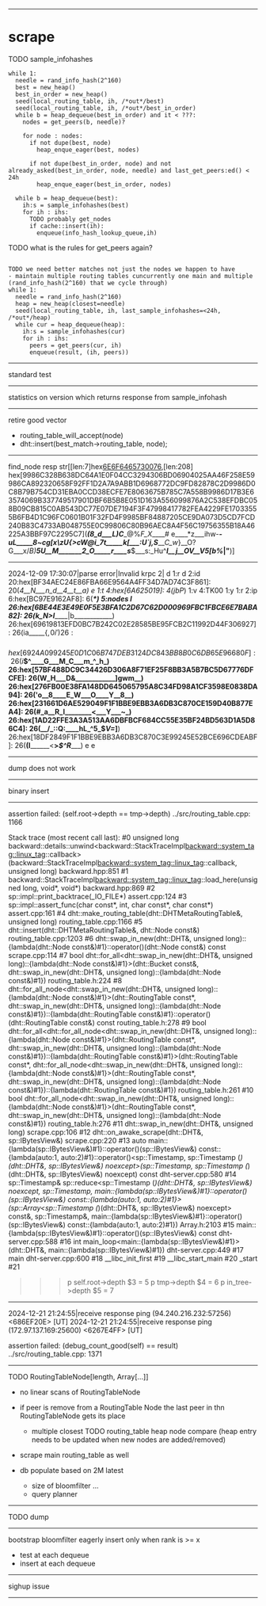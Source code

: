 -------------------------------------------------------------------------------
# scrape
TODO sample_infohashes

```
while 1:
  needle = rand_info_hash(2^160)
  best = new_heap()
  best_in_order = new_heap()
  seed(local_routing_table, ih, /*out*/best)
  seed(local_routing_table, ih, /*out*/best_in_order)
  while b = heap_dequeue(best_in_order) and it < ???:
    nodes = get_peers(b, needle)?

    for node : nodes:
      if not dupe(best, node)
        heap_enque_eager(best, nodes)

      if not dupe(best_in_order, node) and not already_asked(best_in_order, node, needle) and last_get_peers:ed() < 24h
        heap_enque_eager(best_in_order, nodes)

  while b = heap_dequeue(best):
    ih:s = sample_infohashes(best)
    for ih : ihs:
      TODO probably get_nodes
      if cache::insert(ih):
        enqueue(info_hash_lookup_queue,ih)

```

TODO what is the rules for get_peers again?
```

TODO we need better matches not just the nodes we happen to have
- maintain multiple routing tables cuncurrently one main and multiple (rand_info_hash(2^160) that we cycle through)
while 1:
  needle = rand_info_hash(2^160)
  heap = new_heap(closest=needle)
  seed(local_routing_table, ih, last_sample_infohashes=<24h, /*out*/heap)
  while cur = heap_dequeue(heap):
    ih:s = sample_infohashes(cur)
    for ih : ihs:
      peers = get_peers(cur, ih)
      enqueue(result, (ih, peers))
```

-------------------------------------------------------------------------------
standard test

-------------------------------------------------------------------------------
statistics on version which returns response from sample_infohash

---------------------------------------------------------------------
retire good vector
- routing_table_will_accept(node)
- dht::insert(best_match->routing_table, node);

-------------------------------------------------------------------------------
find_node resp str[[len:7]hex[6E6F6465730076](nodes_v),[len:208] hex[9986C328B638DC64A1E0F04CC3294306BD06904025AA46F258E59986CA892320658F92FF1D2A7A9ABB1D6968772DC9FD82878C2D9986D0C8B79B754CD31EBA0CCD38ECFE7E8063675B785C7A558B9986D17B3E63574069B337749517901DBF6B5B8E051D163A556099876A2C538EFDBC058B09CB815C0AB543DC77E07DE7194F3F47998417782FEA4229FE17033555B6FB4D1C96FC0601B01F32FD4F9985BF84887205CE9DA073D5CD7FCD240B83C4733AB048755E0C99806C80B96AEC8A4F56C19756355B18A46225A3BBF97C2295C7](___(_8_d___L_)C____@%_F_X_____# e____*z___ihw-_____-______uL_____8__~_cg[x\zU____{>cW@i_7t_____k[____:U`__j,S________\__C_w_}__O?G___x/_B)___5U__M_______2_O_____r____s____$___s:_Hu^___l__j__OV__V5[__b%___|"__)]

-------------------------------------------------------------------------------
2024-12-09 17:30:07|parse error|Invalid krpc 2|
d
 1:r
 d
  2:id
  20:hex[BF34AEC24E86FBA66E9564A4FF34D7AD74C3F861]: 20(_4__N___n_d__4__t__a)
 e
 1:t
 4:hex[6A625019]: 4(jbP_)
 1:v
 4:TK00
 1:y
 1:r
 2:ip
 6:hex[BC97E9162AF8]: 6(____*_)
 5:nodes
 l
  26:hex[6BE44E3E49E0F5E3BFA1C2D67C62D000969FBC1FBCE6E7BABA82]: 26(k_N>I_______|b____________)
  26:hex[69619813EFD0BC7B242C02E28585BE95FCB2C11992D44F306927]: 26(ia_____{$,____________O0i')
  26:hex[6924A099245E0D1C06B747DEB3124DC843BB8B0C6DB65E96680F]: 26(i$__$^____G___M_C___m_^_h_)
  26:hex[57BF488DC9C34426D306A8F71EF25F8BB3A5B7BC5D67776DFCFE]: 26(W_H___D&____________]gwm__)
  26:hex[276FB00E38FA148DD645065795A8C34FD98A1CF3598E0838DA94]: 26('o__8____E_W___O____Y__8__)
  26:hex[231661D6AE529049F1F1BBE9EBB3A6DB3C870CE159D40B877EA4]: 26(#_a__R_I________<___Y___~_)
  26:hex[1AD22FFE3A3A513AA6DBFBCF684CC55E35BF24BD563D1A5D86C4]: 26(__/_::Q:____hL_^5_$_V=_]__)
  26:hex[18DF2849F1F1BBE9EBB3A6DB3C870C3E99245E52BCE696CDEABF]: 26(__(I________<__>_$^R______)
 e
e

-------------------------------------------------------------------------------
dump does not work

-------------------------------------------------------------------------------
binary insert

-------------------------------------------------------------------------------
assertion failed: (self.root->depth == tmp->depth)
../src/routing_table.cpp: 1166

Stack trace (most recent call last):
#0    unsigned long backward::details::unwind<backward::StackTraceImpl<backward::system_tag::linux_tag>::callback>(backward::StackTraceImpl<backward::system_tag::linux_tag>::callback, unsigned long) backward.hpp:851
#1    backward::StackTraceImpl<backward::system_tag::linux_tag>::load_here(unsigned long, void*, void*) backward.hpp:869
#2    sp::impl::print_backtrace(_IO_FILE*) assert.cpp:124
#3    sp::impl::assert_func(char const*, int, char const*, char const*) assert.cpp:161
#4    dht::make_routing_table(dht::DHTMetaRoutingTable&, unsigned long) routing_table.cpp:1166
#5    dht::insert(dht::DHTMetaRoutingTable&, dht::Node const&) routing_table.cpp:1203
#6    dht::swap_in_new(dht::DHT&, unsigned long)::{lambda(dht::Node const&)#1}::operator()(dht::Node const&) const scrape.cpp:114
#7    bool dht::for_all<dht::swap_in_new(dht::DHT&, unsigned long)::{lambda(dht::Node const&)#1}>(dht::Bucket const&, dht::swap_in_new(dht::DHT&, unsigned long)::{lambda(dht::Node const&)#1}) routing_table.h:224
#8    dht::for_all_node<dht::swap_in_new(dht::DHT&, unsigned long)::{lambda(dht::Node const&)#1}>(dht::RoutingTable const*, dht::swap_in_new(dht::DHT&, unsigned long)::{lambda(dht::Node const&)#1})::{lambda(dht::RoutingTable const&)#1}::operator()(dht::RoutingTable const&) const routing_table.h:278
#9    bool dht::for_all<dht::for_all_node<dht::swap_in_new(dht::DHT&, unsigned long)::{lambda(dht::Node const&)#1}>(dht::RoutingTable const*, dht::swap_in_new(dht::DHT&, unsigned long)::{lambda(dht::Node const&)#1})::{lambda(dht::RoutingTable const&)#1}>(dht::RoutingTable const*, dht::for_all_node<dht::swap_in_new(dht::DHT&, unsigned long)::{lambda(dht::Node const&)#1}>(dht::RoutingTable const*, dht::swap_in_new(dht::DHT&, unsigned long)::{lambda(dht::Node const&)#1})::{lambda(dht::RoutingTable const&)#1}) routing_table.h:261
#10   bool dht::for_all_node<dht::swap_in_new(dht::DHT&, unsigned long)::{lambda(dht::Node const&)#1}>(dht::RoutingTable const*, dht::swap_in_new(dht::DHT&, unsigned long)::{lambda(dht::Node const&)#1}) routing_table.h:276
#11   dht::swap_in_new(dht::DHT&, unsigned long) scrape.cpp:106
#12   dht::on_awake_scrape(dht::DHT&, sp::IBytesView<unsigned char>&) scrape.cpp:220
#13   auto main::{lambda(sp::IBytesView<unsigned char>&)#1}::operator()(sp::IBytesView<unsigned char>&) const::{lambda(auto:1, auto:2)#1}::operator()<sp::Timestamp, sp::Timestamp (*)(dht::DHT&, sp::IBytesView<unsigned char>&) noexcept>(sp::Timestamp, sp::Timestamp (*)(dht::DHT&, sp::IBytesView<unsigned char>&) noexcept) const dht-server.cpp:580
#14   sp::Timestamp& sp::reduce<sp::Timestamp (*)(dht::DHT&, sp::IBytesView<unsigned char>&) noexcept, sp::Timestamp, main::{lambda(sp::IBytesView<unsigned char>&)#1}::operator()(sp::IBytesView<unsigned char>&) const::{lambda(auto:1, auto:2)#1}>(sp::Array<sp::Timestamp (*)(dht::DHT&, sp::IBytesView<unsigned char>&) noexcept> const&, sp::Timestamp&, main::{lambda(sp::IBytesView<unsigned char>&)#1}::operator()(sp::IBytesView<unsigned char>&) const::{lambda(auto:1, auto:2)#1}) Array.h:2103
#15   main::{lambda(sp::IBytesView<unsigned char>&)#1}::operator()(sp::IBytesView<unsigned char>&) const dht-server.cpp:588
#16   int main_loop<main::{lambda(sp::IBytesView<unsigned char>&)#1}>(dht::DHT&, main::{lambda(sp::IBytesView<unsigned char>&)#1}) dht-server.cpp:449
#17   main dht-server.cpp:600
#18   __libc_init_first
#19   __libc_start_main
#20   _start
#21

>>> p self.root->depth
$3 = 5
>>> p tmp->depth
$4 = 6
>>> p in_tree->depth
$5 = 7

-----------------------------------------------------------------------------------------

2024-12-21 21:24:55|receive response ping      (94.240.216.232:57256) <686EF20E> [UT]
2024-12-21 21:24:55|receive response ping      (172.97.137.169:25600) <6267E4FF> [UT]

assertion failed: (debug_count_good(self) == result)
../src/routing_table.cpp: 1371


-------------------------------------------------------------------------------
TODO
RoutingTableNode[length, Array[...]]
- no linear scans of RoutingTableNode
- if peer is remove from a RoutingTable Node the last peer in thn
  RoutingTableNode gets its place

  - multiple closest
TODO routing_table heap node compare (heap entry needs to be updated when new nodes are added/removed)

- scrape main routing_table as well

- db populate based on 2M latest
  - size of bloomfilter ...
  - query planner


-------------------------------------------------------------------------------
TODO dump

-------------------------------------------------------------------------------
bootstrap bloomfilter eagerly insert only when rank is >= x
- test at each dequeue
- insert at each dequeue

---------------------------------------------------------------------
sighup issue

---------------------------------------------------------------------
